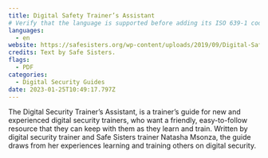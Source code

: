 ```yaml
---
title: Digital Safety Trainer’s Assistant
# Verify that the language is supported before adding its ISO 639-1 code here. without the country code, i.e. ms instead of ms_MY.
languages:
  - en
website: https://safesisters.org/wp-content/uploads/2019/09/Digital-Safety-Trainers-Assistant-smaller.pdf
credits: Text by Safe Sisters.
flags:
  - PDF
categories:
  - Digital Security Guides
date: 2023-01-25T10:49:17.797Z
---
```

The Digital Security Trainer’s Assistant, is a trainer’s guide for new and experienced digital security trainers, who want a friendly, easy-to-follow resource that they can keep with them as they learn and train. Written by digital security trainer and Safe Sisters trainer Natasha Msonza, the guide draws from her experiences learning and training others on digital security.